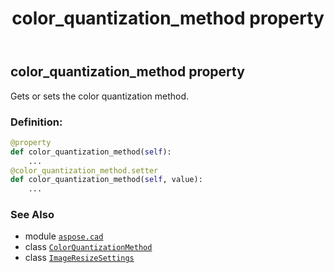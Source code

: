 ﻿---
title: color_quantization_method property
second_title: Aspose.CAD for Python via .NET API References
description: 
type: docs
weight: 40
url: /aspose.cad/imageresizesettings/color_quantization_method/
is_root: false
---

## color_quantization_method property


Gets or sets the color quantization method.
### Definition:
```python
@property
def color_quantization_method(self):
    ...
@color_quantization_method.setter
def color_quantization_method(self, value):
    ...
```

### See Also
* module [`aspose.cad`](../../)
* class [`ColorQuantizationMethod`](/cad/python-net/aspose.cad/colorquantizationmethod)
* class [`ImageResizeSettings`](/cad/python-net/aspose.cad/imageresizesettings)
